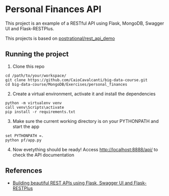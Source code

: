 # Personal Finances API
This project is an example of a RESTful API using Flask, MongoDB, Swagger UI and Flask-RESTPlus.

This projects is based on [postrational/rest_api_demo](https://github.com/postrational/rest_api_demo)


## Running the project
1. Clone this repo
```
cd /path/to/your/workspace/
git clone https://github.com/CaioCavalcanti/big-data-course.git
cd big-data-course/MongoDB/Exercises/personal_finances
```

2. Create a virtual environment, activate it and install the dependencies
```
python -m virtualenv venv
call venv\Scripts\activate
pip install -r requirements.txt
```

3. Make sure the current working directory is on your PYTHONPATH and start the app
```
set PYTHONPATH =.
python pf/app.py
```

4. Now evetything should be ready! Access [http://localhost:8888/api/](http://localhost:8888/api/) to check the API documentation

## References
- [Building beautiful REST APIs using Flask, Swagger UI and Flask-RESTPlus](http://michal.karzynski.pl/blog/2016/06/19/building-beautiful-restful-apis-using-flask-swagger-ui-flask-restplus/)